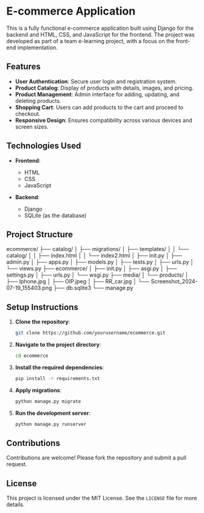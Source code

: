 # E-commerce Application

This is a fully functional e-commerce application built using Django for the backend and HTML, CSS, and JavaScript for the frontend. The project was developed as part of a team e-learning project, with a focus on the front-end implementation.

## Features

- **User Authentication**: Secure user login and registration system.
- **Product Catalog**: Display of products with details, images, and pricing.
- **Product Management**: Admin interface for adding, updating, and deleting products.
- **Shopping Cart**: Users can add products to the cart and proceed to checkout.
- **Responsive Design**: Ensures compatibility across various devices and screen sizes.

## Technologies Used

- **Frontend**:
  - HTML
  - CSS
  - JavaScript

- **Backend**:
  - Django
  - SQLite (as the database)

## Project Structure

ecommerce/
├── catalog/
│ ├── migrations/
│ ├── templates/
│ │ └── catalog/
│ │ ├── index.html
│ │ └── index2.html
│ ├── init.py
│ ├── admin.py
│ ├── apps.py
│ ├── models.py
│ ├── tests.py
│ ├── urls.py
│ └── views.py
├── ecommerce/
│ ├── init.py
│ ├── asgi.py
│ ├── settings.py
│ ├── urls.py
│ └── wsgi.py
├── media/
│ └── products/
│ ├── Iphone.jpg
│ ├── OIP.jpeg
│ ├── RR_car.jpg
│ └── Screenshot_2024-07-19_155403.png
├── db.sqlite3
└── manage.py


## Setup Instructions

1. **Clone the repository**:
    ```sh
    git clone https://github.com/yourusername/ecommerce.git
    ```
2. **Navigate to the project directory**:
    ```sh
    cd ecommerce
    ```
3. **Install the required dependencies**:
    ```sh
    pip install -r requirements.txt
    ```
4. **Apply migrations**:
    ```sh
    python manage.py migrate
    ```
5. **Run the development server**:
    ```sh
    python manage.py runserver
    ```

## Contributions

Contributions are welcome! Please fork the repository and submit a pull request.

## License

This project is licensed under the MIT License. See the `LICENSE` file for more details.
